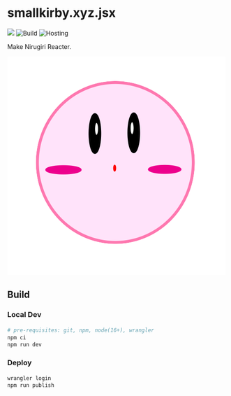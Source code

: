 # smallkirby.xyz.jsx

![](https://img.shields.io/badge/version-LYSITHEA-blueviolet.svg)
![Build](https://github.com/smallkirby/smallkirby.xyz.jsx/actions/workflows/build.yml/badge.svg)
![Hosting](https://github.com/smallkirby/smallkirby.xyz.jsx/actions/workflows/deploy.yml/badge.svg)

Make Nirugiri Reacter.

![favicon](public/img/simple-transparent.png)

## Build

### Local Dev

```sh
# pre-requisites: git, npm, node(16+), wrangler
npm ci
npm run dev
```

### Deploy

```sh
wrangler login
npm run publish
```
